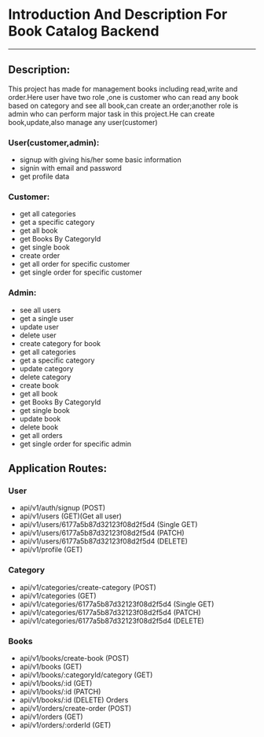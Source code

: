 # Introduction And Description For Book Catalog Backend

---

## Description:

This project has made for management books including read,write and order.Here user have two role ,one is customer who can read any book based on category and see all book,can create an order;another role is admin who can perform major task in this project.He can create book,update,also manage any user(customer)

### User(customer,admin):

- signup with giving his/her some basic information
- signin with email and password
- get profile data

### Customer:

- get all categories
- get a specific category
- get all book
- get Books By CategoryId
- get single book
- create order
- get all order for specific customer
- get single order for specific customer

### Admin:

- see all users
- get a single user
- update user
- delete user
- create category for book
- get all categories
- get a specific category
- update category
- delete category
- create book
- get all book
- get Books By CategoryId
- get single book
- update book
- delete book
- get all orders
- get single order for specific admin

## Application Routes:

### User

- api/v1/auth/signup (POST)
- api/v1/users (GET)(Get all user)
- api/v1/users/6177a5b87d32123f08d2f5d4 (Single GET)
- api/v1/users/6177a5b87d32123f08d2f5d4 (PATCH)
- api/v1/users/6177a5b87d32123f08d2f5d4 (DELETE)
- api/v1/profile (GET)

### Category

- api/v1/categories/create-category (POST)
- api/v1/categories (GET)
- api/v1/categories/6177a5b87d32123f08d2f5d4 (Single GET)
- api/v1/categories/6177a5b87d32123f08d2f5d4 (PATCH)
- api/v1/categories/6177a5b87d32123f08d2f5d4 (DELETE)

### Books

- api/v1/books/create-book (POST)
- api/v1/books (GET)
- api/v1/books/:categoryId/category (GET)
- api/v1/books/:id (GET)
- api/v1/books/:id (PATCH)
- api/v1/books/:id (DELETE)
  Orders
- api/v1/orders/create-order (POST)
- api/v1/orders (GET)
- api/v1/orders/:orderId (GET)
